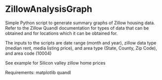 # ZillowAnalysisGraph
Simple Python script to generate summary graphs of Zillow housing data. Refer to the Zillow Quandl documentation for types of data that can be obtained and for locations which it can be obtained for. 

The inputs to the scripts are date range (month and year), zillow data type (median rent, media listing price), and area type (State, County, Zip Code), and area code (10004)

See example for Silicon valley zillow home prices

Requirements:
  matplotlib
  quandl
  
  
